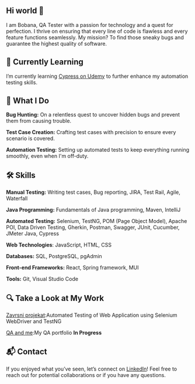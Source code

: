 ## Hi world  👋

I am Bobana, QA Tester with a passion for technology and a quest for perfection. I thrive on ensuring that every line of code is flawless and every feature functions seamlessly. My mission? To find those sneaky bugs and guarantee the highest quality of software.

## 🌱 Currently Learning
I’m currently learning [Cypress on Udemy](https://www.udemy.com/course/cypress-web-automation-testing-from-zero-to-hero/) to further enhance my automation testing skills.

## 🚀 What I Do
**Bug Hunting:** On a relentless quest to uncover hidden bugs and prevent them from causing trouble.

**Test Case Creation:** Crafting test cases with precision to ensure every scenario is covered.

**Automation Testing:** Setting up automated tests to keep everything running smoothly, even when I'm off-duty.

## 🛠 Skills

**Manual Testing:** Writing test cases, Bug reporting, JIRA, Test Rail, Agile, Waterfall

**Java Programming:** Fundamentals of Java programming, Maven, IntelliJ

**Automated Testing:** Selenium, TestNG, POM (Page Object Model), Apache POI, Data Driven Testing, Gherkin, Postman, Swagger, JUnit, Cucumber, JMeter Java, Cypress

**Web Technologies**: JavaScript, HTML, CSS

**Databases:** SQL, PostgreSQL, pgAdmin

**Front-end Frameworks:** React, Spring framework, MUI

**Tools:** Git, Visual Studio Code

## 🔍 Take a Look at My Work

[Zavrsni projekat](https://github.com/BobanaS/ZavrsniProjekat):Automated Testing of Web Application using Selenium WebDriver and TestNG

[QA and me]():My QA portfolio **In Progress**
## 📬 Contact

If you enjoyed what you’ve seen, let’s connect on [LinkedIn](https://www.linkedin.com/in/bobana-simikic160719918/)! Feel free to reach out for potential collaborations or if you have any questions.
